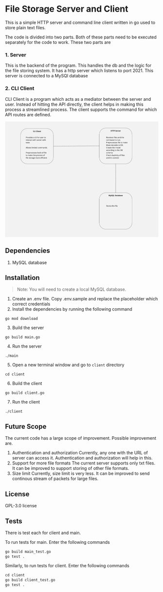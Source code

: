 # File Storage Server and Client
This is a simple HTTP server and command line client written in go used to store plain text files.

The code is divided into two parts. Both of these parts need to be executed separately for the code to work. These two parts are
### 1. Server
This is the backend of the program. This handles the db and the logic for the file storing system. It has a http server which listens to port 2021. This server is connected to a MySQl database
### 2. CLI Client
CLI Client is a program which acts as a mediator between the server and user. Instead of hitting the API directly, the client helps in making this process a streamlined process.
The client supports the command for which API routes are defined.

![Data Flow Diagram](diagram_file_storage_server.jpg)


## Dependencies
1. MySQL database 

## Installation
> Note: You will need to create a local MySQL database.
1. Create an .env file. Copy .env.sample and replace the placeholder which correct credentials
2. Install the dependencies by running the following command
```
go mod download
```
3. Build the server
```
go build main.go
```
4. Run the server
```
./main
```
5. Open a new terminal window and go to `client` directory
```
cd client
```
6. Build the client
```
go build client.go
```
7. Run the client
```
./client
```

## Future Scope
The current code has a large scope of improvement. Possible improvement are.
1. Authentication and authorization
Currently, any one with the URL of server can access it. Authentication and authorization will help in this.
2. Support for more file formats
The current server supports only txt files. It can be improved to support storing of other file formats.
3. Size limit
Currently, size limit is very less. It can be improved to send continous stream of packets for large files.

## License
GPL-3.0 license

## Tests
There is test each for client and main.

To run tests for main. Enter the following commands
```
go build main_test.go
go test .
```

Similarly, to run tests for client. Enter the following commands
```
cd client
go build client_test.go
go test .
```

